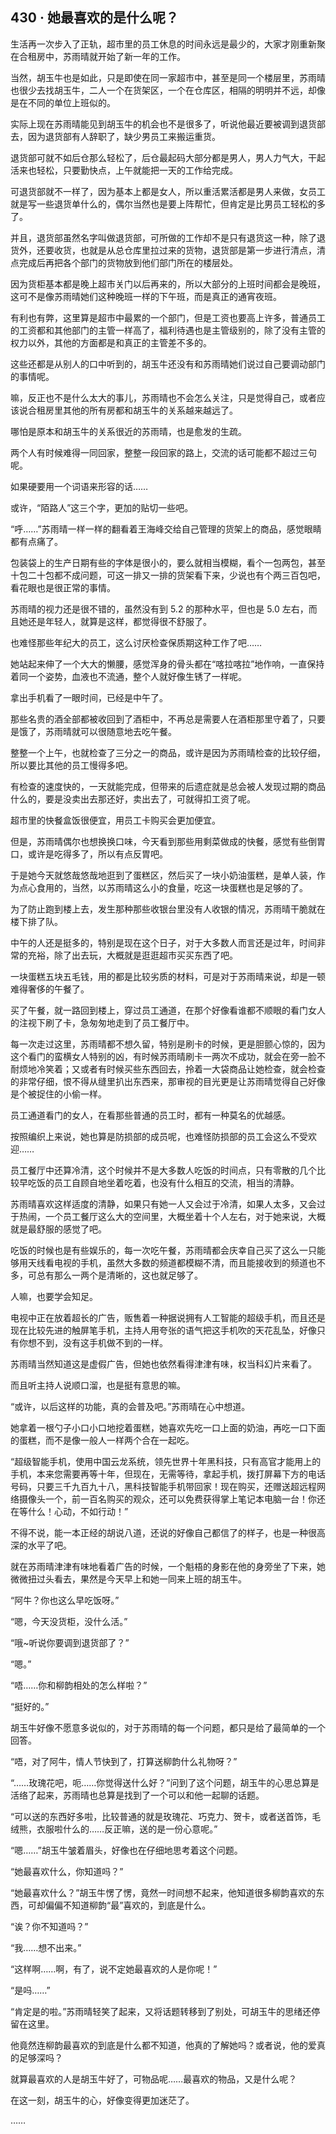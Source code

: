 ## 430 · 她最喜欢的是什么呢？

生活再一次步入了正轨，超市里的员工休息的时间永远是最少的，大家才刚重新聚在合租房中，苏雨晴就开始了新一年的工作。

当然，胡玉牛也是如此，只是即使在同一家超市中，甚至是同一个楼层里，苏雨晴也很少去找胡玉牛，二人一个在货架区，一个在仓库区，相隔的明明并不远，却像是在不同的单位上班似的。

实际上现在苏雨晴能见到胡玉牛的机会也不是很多了，听说他最近要被调到退货部去，因为退货部有人辞职了，缺少男员工来搬运重货。

退货部可就不如后仓那么轻松了，后仓最起码大部分都是男人，男人力气大，干起活来也轻松，只要勤快点，上午就能把一天的工作给完成。

可退货部就不一样了，因为基本上都是女人，所以重活累活都是男人来做，女员工就是写一些退货单什么的，偶尔当然也是要上阵帮忙，但肯定是比男员工轻松的多了。

并且，退货部虽然名字叫做退货部，可所做的工作却不是只有退货这一种，除了退货外，还要收货，也就是从总仓库里拉过来的货物，退货部是第一步进行清点，清点完成后再把各个部门的货物放到他们部门所在的楼层处。

因为货柜基本都是晚上超市关门以后再来的，所以大部分的上班时间都会是晚班，这可不是像苏雨晴她们这种晚班一样的下午班，而是真正的通宵夜班。

有利也有弊，这里算是超市中最累的一个部门，但是工资也要高上许多，普通员工的工资都和其他部门的主管一样高了，福利待遇也是主管级别的，除了没有主管的权力以外，其他的方面都是和真正的主管差不多的。

这些还都是从别人的口中听到的，胡玉牛还没有和苏雨晴她们说过自己要调动部门的事情呢。

嘛，反正也不是什么太大的事儿，苏雨晴也不会怎么关注，只是觉得自己，或者应该说合租房里其他的所有房都和胡玉牛的关系越来越远了。

哪怕是原本和胡玉牛的关系很近的苏雨晴，也是愈发的生疏。

两个人有时候难得一同回家，整整一段回家的路上，交流的话可能都不超过三句呢。

如果硬要用一个词语来形容的话……

或许，“陌路人”这三个字，更加的贴切一些吧。

“呼……”苏雨晴一样一样的翻看着王海峰交给自己管理的货架上的商品，感觉眼睛都有点痛了。

包装袋上的生产日期有些的字体是很小的，要么就相当模糊，看个一包两包，甚至十包二十包都不成问题，可这一排又一排的货架看下来，少说也有个两三百包吧，看花眼也是很正常的事情。

苏雨晴的视力还是很不错的，虽然没有到 5.2 的那种水平，但也是 5.0 左右，而且她还是年轻人，就算是这样，都觉得很不舒服了。

也难怪那些年纪大的员工，这么讨厌检查保质期这种工作了吧……

她站起来伸了一个大大的懒腰，感觉浑身的骨头都在“喀拉喀拉”地作响，一直保持着同一个姿势，血液也不流通，整个人就好像生锈了一样呢。

拿出手机看了一眼时间，已经是中午了。

那些名贵的酒全部都被收回到了酒柜中，不再总是需要人在酒柜那里守着了，只要是饿了，苏雨晴就可以很随意地去吃午餐。

整整一个上午，也就检查了三分之一的商品，或许是因为苏雨晴检查的比较仔细，所以要比其他的员工慢得多吧。

有检查的速度快的，一天就能完成，但带来的后遗症就是总会被人发现过期的商品什么的，要是没卖出去那还好，卖出去了，可就得扣工资了呢。

超市里的快餐盒饭很便宜，用员工卡购买会更加便宜。

但是，苏雨晴偶尔也想换换口味，今天看到那些用剩菜做成的快餐，感觉有些倒胃口，或许是吃得多了，所以有点反胃吧。

于是她今天就悠哉悠哉地逛到了蛋糕区，然后买了一块小奶油蛋糕，是单人装，作为点心食用的，当然，以苏雨晴这么小的食量，吃这一块蛋糕也是足够的了。

为了防止跑到楼上去，发生那种那些收银台里没有人收银的情况，苏雨晴干脆就在楼下排了队。

中午的人还是挺多的，特别是现在这个日子，对于大多数人而言还是过年，时间非常的充裕，除了出去玩，大概就是逛逛超市买买东西了吧。

一块蛋糕五块五毛钱，用的都是比较劣质的材料，可是对于苏雨晴来说，却是一顿难得奢侈的午餐了。

买了午餐，就一路回到楼上，穿过员工通道，在那个好像看谁都不顺眼的看门女人的注视下刷了卡，急匆匆地走到了员工餐厅中。

每一次走过这里，苏雨晴都不想久留，特别是刷卡的时候，更是胆颤心惊的，因为这个看门的蛮横女人特别的凶，有时候苏雨晴刷卡一两次不成功，就会在旁一脸不耐烦地冷笑着；又或者有时候买些东西回去，拎着一大袋商品让她检查，就会检查的非常仔细，恨不得从缝里扒出东西来，那审视的目光更是让苏雨晴觉得自己好像是个被捉住的小偷一样。

员工通道看门的女人，在看那些普通的员工时，都有一种莫名的优越感。

按照编织上来说，她也算是防损部的成员呢，也难怪防损部的员工会这么不受欢迎……

员工餐厅中还算冷清，这个时候并不是大多数人吃饭的时间点，只有零散的几个比较早吃饭的员工自顾自地坐着吃着，也没有什么相互的交流，相当的清静。

苏雨晴喜欢这样适度的清静，如果只有她一人又会过于冷清，如果人太多，又会过于热闹，一个员工餐厅这么大的空间里，大概坐着十个人左右，对于她来说，大概就是最舒服的感觉了吧。

吃饭的时候也是有些娱乐的，每一次吃午餐，苏雨晴都会庆幸自己买了这么一只能够用天线看电视的手机，虽然大多数的频道都模糊不清，而且能接收到的频道也不多，可总有那么一两个是清晰的，这也就足够了。

人嘛，也要学会知足。

电视中正在放着超长的广告，贩售着一种据说拥有人工智能的超级手机，而且还是现在比较先进的触屏笔手机，主持人用夸张的语气把这手机吹的天花乱坠，好像只有你想不到，没有这手机做不到的一样。

苏雨晴当然知道这是虚假广告，但她也依然看得津津有味，权当科幻片来看了。

而且听主持人说顺口溜，也是挺有意思的嘛。

“或许，以后这样的功能，真的会普及吧。”苏雨晴在心中想道。

她拿着一根勺子小口小口地挖着蛋糕，她喜欢先吃一口上面的奶油，再吃一口下面的蛋糕，而不是像一般人一样两个合在一起吃。

“超级智能手机，使用中国云龙系统，领先世界十年黑科技，只有高官才能用上的手机，本来您需要再等十年，但现在，无需等待，拿起手机，拨打屏幕下方的电话号码，只要三千九百九十八，黑科技智能手机带回家！现在购买，还赠送超远程网络摄像头一个，前一百名购买的观众，还可以免费获得掌上笔记本电脑一台！你还在等什么！心动，不如行动！”

不得不说，能一本正经的胡说八道，还说的好像自己都信了的样子，也是一种很高深的水平了吧。

就在苏雨晴津津有味地看着广告的时候，一个魁梧的身影在他的身旁坐了下来，她微微扭过头看去，果然是今天早上和她一同来上班的胡玉牛。

“阿牛？你也这么早吃饭呀。”

“嗯，今天没货柜，没什么活。”

“哦~听说你要调到退货部了？”

“嗯。”

“唔……你和柳韵相处的怎么样啦？”

“挺好的。”

胡玉牛好像不愿意多说似的，对于苏雨晴的每一个问题，都只是给了最简单的一个回答。

“唔，对了阿牛，情人节快到了，打算送柳韵什么礼物呀？”

“……玫瑰花吧，呃……你觉得送什么好？”问到了这个问题，胡玉牛的心思总算是活络了起来，苏雨晴也总算是找到了一个可以和他一起聊的话题。

“可以送的东西好多啦，比较普通的就是玫瑰花、巧克力、贺卡，或者送首饰，毛绒熊，衣服啦什么的……反正嘛，送的是一份心意呢。”

“嗯……”胡玉牛皱着眉头，好像也在仔细地思考着这个问题。

“她最喜欢什么，你知道吗？”

“她最喜欢什么？”胡玉牛愣了愣，竟然一时间想不起来，他知道很多柳韵喜欢的东西，可却偏偏不知道柳韵“最”喜欢的，到底是什么。

“诶？你不知道吗？”

“我……想不出来。”

“这样啊……啊，有了，说不定她最喜欢的人是你呢！”

“是吗……”

“肯定是的啦。”苏雨晴轻笑了起来，又将话题转移到了别处，可胡玉牛的思绪还停留在这里。

他竟然连柳韵最喜欢的到底是什么都不知道，他真的了解她吗？或者说，他的爱真的足够深吗？

就算最喜欢的人是胡玉牛好了，可物品呢……最喜欢的物品，又是什么呢？

在这一刻，胡玉牛的心，好像变得更加迷茫了。

……
